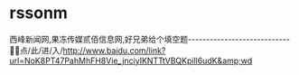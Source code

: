# rssonm
西峰新闻网,果冻传媒贰佰信息网,好兄弟给个填空题----------------------------🔗🔗点/此/进/入/http://www.baidu.com/link?url=NoK8PT47PahMhFH8Vie_jnciyIKNTTtVBQKpill6udK&amp;wd
